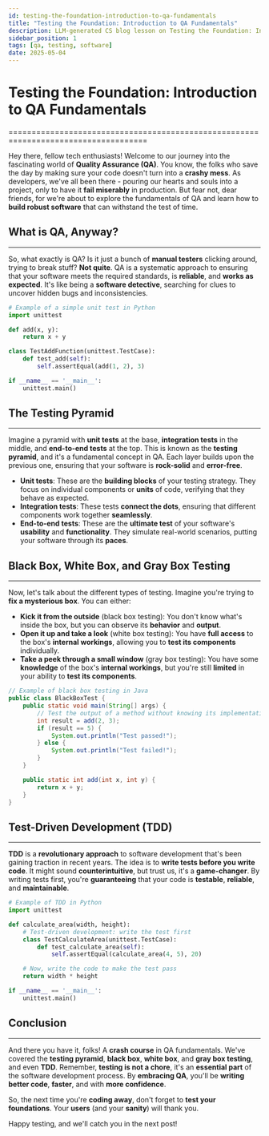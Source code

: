 ```yaml
---
id: testing-the-foundation-introduction-to-qa-fundamentals
title: "Testing the Foundation: Introduction to QA Fundamentals"
description: LLM-generated CS blog lesson on Testing the Foundation: Introduction to QA Fundamentals.
sidebar_position: 1
tags: [qa, testing, software]
date: 2025-05-04
---
```


# Testing the Foundation: Introduction to QA Fundamentals
====================================================================================

Hey there, fellow tech enthusiasts! Welcome to our journey into the fascinating world of **Quality Assurance (QA)**. You know, the folks who save the day by making sure your code doesn't turn into a **crashy mess**. As developers, we've all been there - pouring our hearts and souls into a project, only to have it **fail miserably** in production. But fear not, dear friends, for we're about to explore the fundamentals of QA and learn how to **build robust software** that can withstand the test of time.

## What is QA, Anyway?
------------------------

So, what exactly is QA? Is it just a bunch of **manual testers** clicking around, trying to break stuff? **Not quite**. QA is a systematic approach to ensuring that your software meets the required standards, is **reliable**, and **works as expected**. It's like being a **software detective**, searching for clues to uncover hidden bugs and inconsistencies.

```python
# Example of a simple unit test in Python
import unittest

def add(x, y):
    return x + y

class TestAddFunction(unittest.TestCase):
    def test_add(self):
        self.assertEqual(add(1, 2), 3)

if __name__ == '__main__':
    unittest.main()
```

## The Testing Pyramid
----------------------

Imagine a pyramid with **unit tests** at the base, **integration tests** in the middle, and **end-to-end tests** at the top. This is known as the **testing pyramid**, and it's a fundamental concept in QA. Each layer builds upon the previous one, ensuring that your software is **rock-solid** and **error-free**.

*   **Unit tests**: These are the **building blocks** of your testing strategy. They focus on individual components or **units** of code, verifying that they behave as expected.
*   **Integration tests**: These tests **connect the dots**, ensuring that different components work together **seamlessly**.
*   **End-to-end tests**: These are the **ultimate test** of your software's **usability** and **functionality**. They simulate real-world scenarios, putting your software through its **paces**.

## Black Box, White Box, and Gray Box Testing
---------------------------------------------

Now, let's talk about the different types of testing. Imagine you're trying to **fix a mysterious box**. You can either:

*   **Kick it from the outside** (black box testing): You don't know what's inside the box, but you can observe its **behavior** and **output**.
*   **Open it up and take a look** (white box testing): You have **full access** to the box's **internal workings**, allowing you to **test its components** individually.
*   **Take a peek through a small window** (gray box testing): You have some **knowledge** of the box's **internal workings**, but you're still **limited** in your ability to **test its components**.

```java
// Example of black box testing in Java
public class BlackBoxTest {
    public static void main(String[] args) {
        // Test the output of a method without knowing its implementation
        int result = add(2, 3);
        if (result == 5) {
            System.out.println("Test passed!");
        } else {
            System.out.println("Test failed!");
        }
    }

    public static int add(int x, int y) {
        return x + y;
    }
}
```

## Test-Driven Development (TDD)
--------------------------------

**TDD** is a **revolutionary approach** to software development that's been gaining traction in recent years. The idea is to **write tests before you write code**. It might sound **counterintuitive**, but trust us, it's a **game-changer**. By writing tests first, you're **guaranteeing** that your code is **testable**, **reliable**, and **maintainable**.

```python
# Example of TDD in Python
import unittest

def calculate_area(width, height):
    # Test-driven development: write the test first
    class TestCalculateArea(unittest.TestCase):
        def test_calculate_area(self):
            self.assertEqual(calculate_area(4, 5), 20)

    # Now, write the code to make the test pass
    return width * height

if __name__ == '__main__':
    unittest.main()
```

## Conclusion
--------------

And there you have it, folks! A **crash course** in QA fundamentals. We've covered the **testing pyramid**, **black box**, **white box**, and **gray box testing**, and even **TDD**. Remember, **testing is not a chore**, it's an **essential part** of the software development process. By **embracing QA**, you'll be **writing better code**, **faster**, and with **more confidence**.

So, the next time you're **coding away**, don't forget to **test your foundations**. Your **users** (and your **sanity**) will thank you.

Happy testing, and we'll catch you in the next post!
